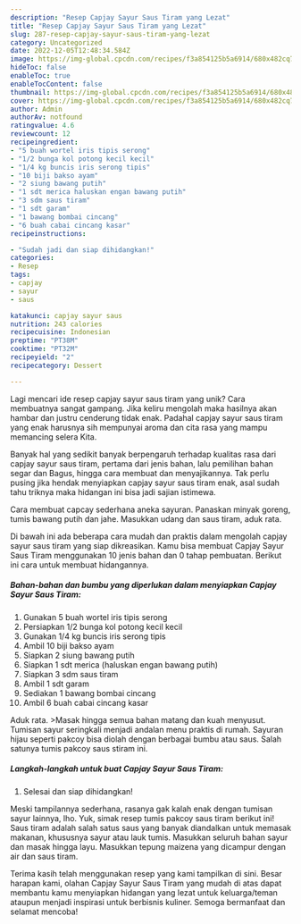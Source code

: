 ```yaml
---
description: "Resep Capjay Sayur Saus Tiram yang Lezat"
title: "Resep Capjay Sayur Saus Tiram yang Lezat"
slug: 287-resep-capjay-sayur-saus-tiram-yang-lezat
category: Uncategorized
date: 2022-12-05T12:48:34.584Z
image: https://img-global.cpcdn.com/recipes/f3a854125b5a6914/680x482cq70/capjay-sayur-saus-tiram-foto-resep-utama.jpg
hideToc: false
enableToc: true
enableTocContent: false
thumbnail: https://img-global.cpcdn.com/recipes/f3a854125b5a6914/680x482cq70/capjay-sayur-saus-tiram-foto-resep-utama.jpg
cover: https://img-global.cpcdn.com/recipes/f3a854125b5a6914/680x482cq70/capjay-sayur-saus-tiram-foto-resep-utama.jpg
author: Admin
authorAv: notfound
ratingvalue: 4.6
reviewcount: 12
recipeingredient:
- "5 buah wortel iris tipis serong"
- "1/2 bunga kol potong kecil kecil"
- "1/4 kg buncis iris serong tipis"
- "10 biji bakso ayam"
- "2 siung bawang putih"
- "1 sdt merica haluskan engan bawang putih"
- "3 sdm saus tiram"
- "1 sdt garam"
- "1 bawang bombai cincang"
- "6 buah cabai cincang kasar"
recipeinstructions:

- "Sudah jadi dan siap dihidangkan!"
categories:
- Resep
tags:
- capjay
- sayur
- saus

katakunci: capjay sayur saus 
nutrition: 243 calories
recipecuisine: Indonesian
preptime: "PT38M"
cooktime: "PT32M"
recipeyield: "2"
recipecategory: Dessert

---
```





Lagi mencari ide resep capjay sayur saus tiram yang unik? Cara membuatnya sangat gampang. Jika keliru mengolah maka hasilnya akan hambar dan justru cenderung tidak enak. Padahal capjay sayur saus tiram yang enak harusnya sih mempunyai aroma dan cita rasa yang mampu memancing selera Kita.





Banyak hal yang sedikit banyak berpengaruh terhadap kualitas rasa dari capjay sayur saus tiram, pertama dari jenis bahan, lalu pemilihan bahan segar dan Bagus, hingga cara membuat dan menyajikannya. Tak perlu pusing jika hendak menyiapkan capjay sayur saus tiram enak,      asal sudah tahu triknya maka hidangan ini bisa jadi sajian istimewa.














Cara membuat capcay sederhana aneka sayuran. Panaskan minyak goreng, tumis bawang putih dan jahe. Masukkan udang dan saus tiram, aduk rata.






Di bawah ini ada beberapa cara mudah dan praktis dalam mengolah capjay sayur saus tiram yang siap dikreasikan. Kamu bisa membuat Capjay Sayur Saus Tiram menggunakan 10 jenis bahan dan 0 tahap pembuatan. Berikut ini cara untuk membuat hidangannya.

<!--inarticleads1-->

##### Bahan-bahan dan bumbu yang diperlukan dalam menyiapkan Capjay Sayur Saus Tiram:

1. Gunakan 5 buah wortel iris tipis serong
1. Persiapkan 1/2 bunga kol potong kecil kecil
1. Gunakan 1/4 kg buncis iris serong tipis
1. Ambil 10 biji bakso ayam
1. Siapkan 2 siung bawang putih
1. Siapkan 1 sdt merica (haluskan engan bawang putih)
1. Siapkan 3 sdm saus tiram
1. Ambil 1 sdt garam
1. Sediakan 1 bawang bombai cincang
1. Ambil 6 buah cabai cincang kasar


Aduk rata. &gt;Masak hingga semua bahan matang dan kuah menyusut. Tumisan sayur seringkali menjadi andalan menu praktis di rumah. Sayuran hijau seperti pakcoy bisa diolah dengan berbagai bumbu atau saus. Salah satunya tumis pakcoy saus stiram ini. 

<!--inarticleads2-->

##### Langkah-langkah untuk buat Capjay Sayur Saus Tiram:


1. Selesai dan siap dihidangkan!

Meski tampilannya sederhana, rasanya gak kalah enak dengan tumisan sayur lainnya, lho. Yuk, simak resep tumis pakcoy saus tiram berikut ini! Saus tiram adalah salah satus saus yang banyak diandalkan untuk memasak makanan, khususnya sayur atau lauk tumis. Masukkan seluruh bahan sayur dan masak hingga layu. Masukkan tepung maizena yang dicampur dengan air dan saus tiram. 

Terima kasih telah menggunakan resep yang kami tampilkan di sini. Besar harapan kami, olahan Capjay Sayur Saus Tiram yang mudah di atas dapat membantu kamu menyiapkan hidangan yang lezat untuk keluarga/teman ataupun menjadi inspirasi untuk berbisnis kuliner. Semoga bermanfaat dan selamat mencoba!
